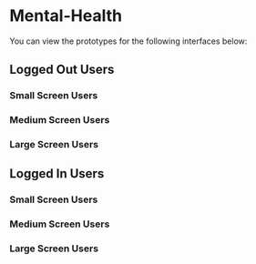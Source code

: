 # Mental-Health
You can view the prototypes for the following interfaces below:
## Logged Out Users
### Small Screen Users
### Medium Screen Users
### Large Screen Users
## Logged In Users
### Small Screen Users
### Medium Screen Users
### Large Screen Users
